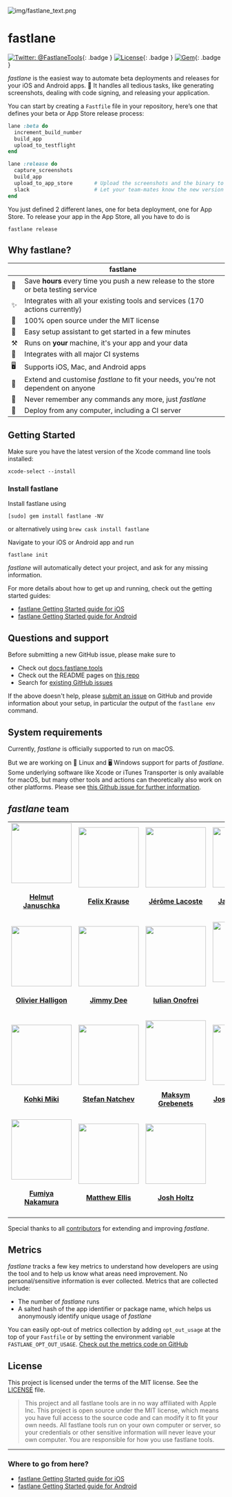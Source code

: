 ![img/fastlane_text.png](img/fastlane_text.png)

fastlane
============

[![Twitter: @FastlaneTools](https://img.shields.io/badge/contact-@FastlaneTools-blue.svg?style=flat)](https://twitter.com/FastlaneTools){: .badge }
[![License](https://img.shields.io/badge/license-MIT-green.svg?style=flat)](https://github.com/fastlane/fastlane/blob/master/LICENSE){: .badge }
[![Gem](https://img.shields.io/gem/v/fastlane.svg?style=flat)](https://rubygems.org/gems/fastlane){: .badge }

_fastlane_ is the easiest way to automate beta deployments and releases for your iOS and Android apps. 🚀 It handles all tedious tasks, like generating screenshots, dealing with code signing, and releasing your application.

You can start by creating a `Fastfile` file in your repository, here’s one that defines your beta or App Store release process:

```ruby
lane :beta do
  increment_build_number
  build_app
  upload_to_testflight
end

lane :release do
  capture_screenshots
  build_app
  upload_to_app_store       # Upload the screenshots and the binary to iTunes
  slack                     # Let your team-mates know the new version is live
end
```

You just defined 2 different lanes, one for beta deployment, one for App Store. To release your app in the App Store, all you have to do is

```no-highlight
fastlane release
```

## Why fastlane?

|              | fastlane
-------------- | ----------
🚀 | Save **hours** every time you push a new release to the store or beta testing service
✨ | Integrates with all your existing tools and services (170 actions currently)
📖 | 100% open source under the MIT license
🎩 | Easy setup assistant to get started in a few minutes
⚒ | Runs on **your** machine, it's your app and your data
👻 | Integrates with all major CI systems
🖥 | Supports iOS, Mac, and Android apps
🔧 | Extend and customise _fastlane_ to fit your needs, you're not dependent on anyone
💭 | Never remember any commands any more, just _fastlane_
🚢 | Deploy from any computer, including a CI server

## Getting Started

Make sure you have the latest version of the Xcode command line tools installed:

```no-highlight
xcode-select --install
```

### Install fastlane

Install fastlane using 
```no-highlight
[sudo] gem install fastlane -NV
```
or alternatively using `brew cask install fastlane`

Navigate to your iOS or Android app and run

```no-highlight
fastlane init
```

_fastlane_ will automatically detect your project, and ask for any missing information.

For more details about how to get up and running, check out the getting started guides:

- [fastlane Getting Started guide for iOS](getting-started/ios/setup.md)
- [fastlane Getting Started guide for Android](getting-started/android/setup.md)

## Questions and support

Before submitting a new GitHub issue, please make sure to

- Check out [docs.fastlane.tools](https://docs.fastlane.tools)
- Check out the README pages on [this repo](https://github.com/fastlane/fastlane)
- Search for [existing GitHub issues](https://github.com/fastlane/fastlane/issues)

If the above doesn't help, please [submit an issue](https://github.com/fastlane/fastlane/issues) on GitHub and provide information about your setup, in particular the output of the `fastlane env` command.

## System requirements

Currently, _fastlane_ is officially supported to run on macOS. 

But we are working on 🐧 Linux and 🖥️ Windows support for parts of _fastlane_. Some underlying software like Xcode or iTunes Transporter is only available for macOS, but many other tools and actions can theoretically also work on other platforms. Please see [this Github issue for further information](https://github.com/fastlane/fastlane/issues/11687).

## _fastlane_ team

<table>
<tr>
<td>
<a href='https://twitter.com/hjanuschka'><img src='https://github.com/hjanuschka.png?size=200' width=140></a>
<h4 align='center'><a href='https://twitter.com/hjanuschka'>Helmut Januschka</a></h4>
</td>
<td>
<a href='https://twitter.com/KrauseFx'><img src='https://github.com/KrauseFx.png?size=200' width=140></a>
<h4 align='center'><a href='https://twitter.com/KrauseFx'>Felix Krause</a></h4>
</td>
<td>
<a href='https://twitter.com/lacostej'><img src='https://github.com/lacostej.png?size=200' width=140></a>
<h4 align='center'><a href='https://twitter.com/lacostej'>Jérôme Lacoste</a></h4>
</td>
<td>
<a href='https://twitter.com/Sujan'><img src='https://github.com/janpio.png?size=200' width=140></a>
<h4 align='center'><a href='https://twitter.com/Sujan'>Jan Piotrowski</a></h4>
</td>
<td>
<a href='https://twitter.com/lmirosevic'><img src='https://github.com/lmirosevic.png?size=200' width=140></a>
<h4 align='center'><a href='https://twitter.com/lmirosevic'>Luka Mirosevic</a></h4>
</td>
</tr>
<tr>
<td>
<a href='https://twitter.com/aligatr'><img src='https://github.com/AliSoftware.png?size=200' width=140></a>
<h4 align='center'><a href='https://twitter.com/aligatr'>Olivier Halligon</a></h4>
</td>
<td>
<a href='#'><img src='https://github.com/jdee.png?size=200' width=140></a>
<h4 align='center'><a href='#'>Jimmy Dee</a></h4>
</td>
<td>
<a href='https://twitter.com/Revolt666'><img src='https://github.com/revolter.png?size=200' width=140></a>
<h4 align='center'><a href='https://twitter.com/Revolt666'>Iulian Onofrei</a></h4>
</td>
<td>
<a href='https://twitter.com/DanToml'><img src='https://github.com/DanToml.png?size=200' width=140></a>
<h4 align='center'><a href='https://twitter.com/DanToml'>Danielle Tomlinson</a></h4>
</td>
<td>
<a href='https://twitter.com/getaaron'><img src='https://github.com/getaaron.png?size=200' width=140></a>
<h4 align='center'><a href='https://twitter.com/getaaron'>Aaron Brager</a></h4>
</td>
</tr>
<tr>
<td>
<a href='https://twitter.com/giginet'><img src='https://github.com/giginet.png?size=200' width=140></a>
<h4 align='center'><a href='https://twitter.com/giginet'>Kohki Miki</a></h4>
</td>
<td>
<a href='https://twitter.com/snatchev'><img src='https://github.com/snatchev.png?size=200' width=140></a>
<h4 align='center'><a href='https://twitter.com/snatchev'>Stefan Natchev</a></h4>
</td>
<td>
<a href='https://twitter.com/mgrebenets'><img src='https://github.com/mgrebenets.png?size=200' width=140></a>
<h4 align='center'><a href='https://twitter.com/mgrebenets'>Maksym Grebenets</a></h4>
</td>
<td>
<a href='https://twitter.com/taquitos'><img src='https://github.com/taquitos.png?size=200' width=140></a>
<h4 align='center'><a href='https://twitter.com/taquitos'>Joshua Liebowitz</a></h4>
</td>
<td>
<a href='https://twitter.com/acrooow'><img src='https://github.com/milch.png?size=200' width=140></a>
<h4 align='center'><a href='https://twitter.com/acrooow'>Manu Wallner</a></h4>
</td>
</tr>
<tr>
<td>
<a href='https://twitter.com/nafu003'><img src='https://github.com/nafu.png?size=200' width=140></a>
<h4 align='center'><a href='https://twitter.com/nafu003'>Fumiya Nakamura</a></h4>
</td>
<td>
<a href='https://twitter.com/mellis1995'><img src='https://github.com/matthewellis.png?size=200' width=140></a>
<h4 align='center'><a href='https://twitter.com/mellis1995'>Matthew Ellis</a></h4>
</td>
<td>
<a href='https://twitter.com/joshdholtz'><img src='https://github.com/joshdholtz.png?size=200' width=140></a>
<h4 align='center'><a href='https://twitter.com/joshdholtz'>Josh Holtz</a></h4>
</td>
</table>

Special thanks to all [contributors](https://github.com/fastlane/fastlane/graphs/contributors) for extending and improving _fastlane_.

## Metrics
 
_fastlane_ tracks a few key metrics to understand how developers are using the tool and to help us know what areas need improvement. No personal/sensitive information is ever collected. Metrics that are collected include: 
 
* The number of _fastlane_ runs
* A salted hash of the app identifier or package name, which helps us anonymously identify unique usage of _fastlane_
 
You can easily opt-out of metrics collection by adding `opt_out_usage` at the top of your `Fastfile` or by setting the environment variable `FASTLANE_OPT_OUT_USAGE`. [Check out the metrics code on GitHub](https://github.com/fastlane/fastlane/tree/master/fastlane_core/lib/fastlane_core/analytics)

## License

This project is licensed under the terms of the MIT license. See the [LICENSE](https://github.com/fastlane/fastlane/blob/master/LICENSE) file.

> This project and all fastlane tools are in no way affiliated with Apple Inc. This project is open source under the MIT license, which means you have full access to the source code and can modify it to fit your own needs. All fastlane tools run on your own computer or server, so your credentials or other sensitive information will never leave your own computer. You are responsible for how you use fastlane tools.

----
### Where to go from here?
- [fastlane Getting Started guide for iOS](getting-started/ios/setup.md)
- [fastlane Getting Started guide for Android](getting-started/android/setup.md)
